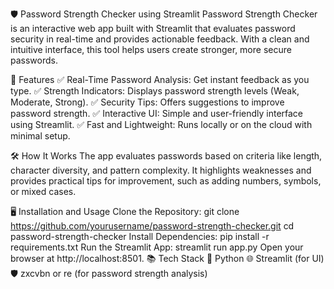 🛡️ Password Strength Checker using Streamlit
Password Strength Checker is an interactive web app built with Streamlit that evaluates password security in real-time and provides actionable feedback. With a clean and intuitive interface, this tool helps users create stronger, more secure passwords.

🚀 Features
✅ Real-Time Password Analysis: Get instant feedback as you type.
✅ Strength Indicators: Displays password strength levels (Weak, Moderate, Strong).
✅ Security Tips: Offers suggestions to improve password strength.
✅ Interactive UI: Simple and user-friendly interface using Streamlit.
✅ Fast and Lightweight: Runs locally or on the cloud with minimal setup.

🛠️ How It Works
The app evaluates passwords based on criteria like length, character diversity, and pattern complexity. It highlights weaknesses and provides practical tips for improvement, such as adding numbers, symbols, or mixed cases.

🖥️ Installation and Usage
Clone the Repository:
git clone https://github.com/yourusername/password-strength-checker.git
cd password-strength-checker
Install Dependencies:
pip install -r requirements.txt
Run the Streamlit App:
streamlit run app.py
Open your browser at http://localhost:8501.
📚 Tech Stack
🐍 Python
🌐 Streamlit (for UI)
🛡️ zxcvbn or re (for password strength analysis)
